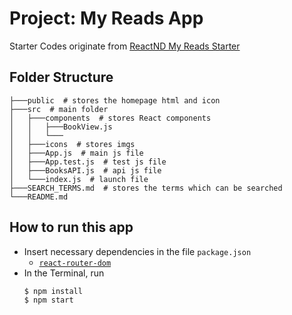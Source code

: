 # Project: My Reads App

Starter Codes originate from [ReactND My Reads Starter](https://github.com/udacity/reactnd-project-myreads-starter)

## Folder Structure

```
├───public  # stores the homepage html and icon 
├───src  # main folder
│   ├───components  # stores React components
│   │   ├───BookView.js
│   │   └───
│   ├───icons  # stores imgs
│   ├───App.js  # main js file
│   ├───App.test.js  # test js file
│   ├───BooksAPI.js  # api js file
│   └───index.js  # launch file
├───SEARCH_TERMS.md  # stores the terms which can be searched
└───README.md
```

## How to run this app
* Insert necessary dependencies in the file `package.json`
    * [`react-router-dom`](https://www.npmjs.com/package/react-router-dom)
* In the Terminal, run
    ```shell script
    $ npm install
    $ npm start
    ```

